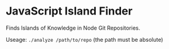 # JavaScript Island Finder

Finds Islands of Knowledge in Node Git Repositories.

Useage: `./analyze /path/to/repo` (the path must be absolute)
